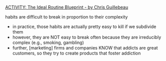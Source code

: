 
[ACTIVITY: The Ideal Routine Blueprint - by Chris Guillebeau](https://www.yearofmentalhealth.com/p/activity-the-ideal-routine-blueprint)

habits are difficult to break in proportion to their complexity
- in practice, those habits are actually pretty easy to kill if we subdivide them
- however, they are NOT easy to break often because they are irreducibly complex (e.g., smoking, gambling)
- further, [marketing] firms and companies KNOW that addicts are great customers, so they try to create products that foster addiction
